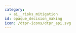 ```yaml
---
category:
  - ai__risks_mitigation
id: opaque_decision_making
icon: /dtpr-icons/dtpr_api.svg
---
```


